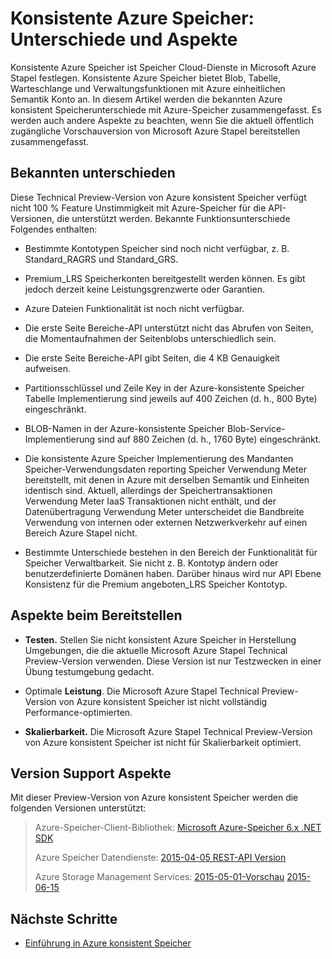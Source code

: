 
<properties
    pageTitle="Konsistente Azure Speicher: Unterschiede und Aspekte | Microsoft Azure"
    description="Informationen über die Unterschiede aus Azure Speicherplatz und andere Aspekte beim Bereitstellen von Azure konsistent Speicher aus."
    services="azure-stack"
    documentationCenter=""
    authors="MChadalapaka"
    manager="siroy"
    editor=""/>

<tags
    ms.service="azure-stack"
    ms.workload="na"
    ms.tgt_pltfrm="na"
    ms.devlang="na"
    ms.topic="get-started-article"
    ms.date="09/26/2016"
    ms.author="mchad"/>

# <a name="azure-consistent-storage-differences-and-considerations"></a>Konsistente Azure Speicher: Unterschiede und Aspekte

Konsistente Azure Speicher ist Speicher Cloud-Dienste in Microsoft Azure Stapel festlegen. Konsistente Azure Speicher bietet Blob, Tabelle, Warteschlange und Verwaltungsfunktionen mit Azure einheitlichen Semantik Konto an. In diesem Artikel werden die bekannten Azure konsistent Speicherunterschiede mit Azure-Speicher zusammengefasst. Es werden auch andere Aspekte zu beachten, wenn Sie die aktuell öffentlich zugängliche Vorschauversion von Microsoft Azure Stapel bereitstellen zusammengefasst.

<span id="Concepts" class="anchor"><span id="_Toc386544169" class="anchor"><span id="_Toc389466742" class="anchor"><span id="_Ref428966996" class="anchor"><span id="_Toc433223853" class="anchor"></span></span></span></span></span>
## <a name="known-differences"></a>Bekannten unterschieden

Diese Technical Preview-Version von Azure konsistent Speicher verfügt nicht 100 % Feature Unstimmigkeit mit Azure-Speicher für die API-Versionen, die unterstützt werden. Bekannte Funktionsunterschiede Folgendes enthalten:

-   Bestimmte Kontotypen Speicher sind noch nicht verfügbar, z. B. Standard\_RAGRS und Standard\_GRS.

-   Premium\_LRS Speicherkonten bereitgestellt werden können. Es gibt jedoch derzeit keine Leistungsgrenzwerte oder Garantien.

-   Azure Dateien Funktionalität ist noch nicht verfügbar.

-   Die erste Seite Bereiche-API unterstützt nicht das Abrufen von Seiten, die Momentaufnahmen der Seitenblobs unterschiedlich sein.

-   Die erste Seite Bereiche-API gibt Seiten, die 4 KB Genauigkeit aufweisen.

-   Partitionsschlüssel und Zeile Key in der Azure-konsistente Speicher Tabelle Implementierung sind jeweils auf 400 Zeichen (d. h., 800 Byte) eingeschränkt.

-   BLOB-Namen in der Azure-konsistente Speicher Blob-Service-Implementierung sind auf 880 Zeichen (d. h., 1760 Byte) eingeschränkt.

-   Die konsistente Azure Speicher Implementierung des Mandanten Speicher-Verwendungsdaten reporting Speicher Verwendung Meter bereitstellt, mit denen in Azure mit derselben Semantik und Einheiten identisch sind. Aktuell, allerdings der Speichertransaktionen Verwendung Meter IaaS Transaktionen nicht enthält, und der Datenübertragung Verwendung Meter unterscheidet die Bandbreite Verwendung von internen oder externen Netzwerkverkehr auf einen Bereich Azure Stapel nicht.

-   Bestimmte Unterschiede bestehen in den Bereich der Funktionalität für Speicher Verwaltbarkeit. Sie nicht z. B. Kontotyp ändern oder benutzerdefinierte Domänen haben. Darüber hinaus wird nur API Ebene Konsistenz für die Premium angeboten\_LRS Speicher Kontotyp.

## <a name="deployment-considerations"></a>Aspekte beim Bereitstellen

-   **Testen.** Stellen Sie nicht konsistent Azure Speicher in Herstellung Umgebungen, die die aktuelle Microsoft Azure Stapel Technical Preview-Version verwenden. Diese Version ist nur Testzwecken in einer Übung testumgebung gedacht.

-   Optimale **Leistung**. Die Microsoft Azure Stapel Technical Preview-Version von Azure konsistent Speicher ist nicht vollständig Performance-optimierten.

-   **Skalierbarkeit.** Die Microsoft Azure Stapel Technical Preview-Version von Azure konsistent Speicher ist nicht für Skalierbarkeit optimiert.

## <a name="version-support-considerations"></a>Version Support Aspekte

Mit dieser Preview-Version von Azure konsistent Speicher werden die folgenden Versionen unterstützt:

> Azure-Speicher-Client-Bibliothek: [Microsoft Azure-Speicher 6.x .NET SDK](http://www.nuget.org/packages/WindowsAzure.Storage/6.2.0)
>
> Azure Speicher Datendienste: [2015-04-05 REST-API Version](https://msdn.microsoft.com/library/azure/mt705637.aspx)
>
> Azure Storage Management Services: [2015-05-01-Vorschau](https://msdn.microsoft.com/library/azure/mt163683.aspx)
> [2015-06-15](https://msdn.microsoft.com/library/azure/mt163683.aspx)
## <a name="next-steps"></a>Nächste Schritte

-   [Einführung in Azure konsistent Speicher](azure-stack-storage-overview.md)
